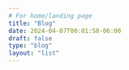 ```yaml
---
# For home/landing page
title: "Blog"
date: 2024-04-07T00:01:58-06:00
draft: false
type: "blog"
layout: "list"
---
```



